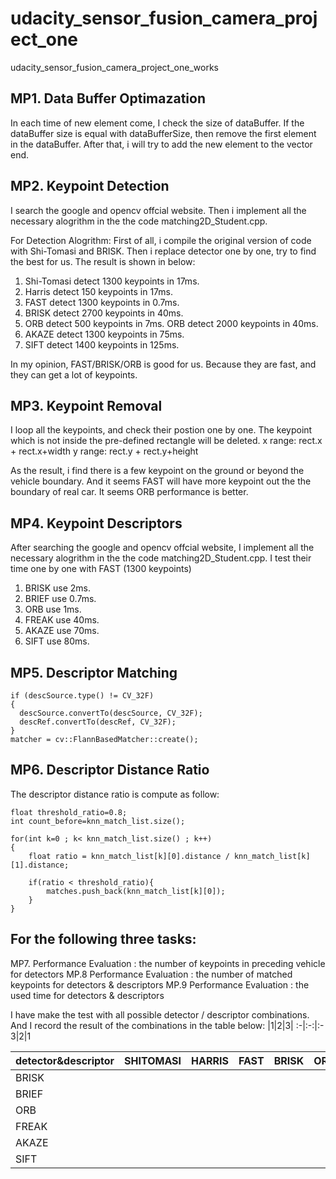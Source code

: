 # udacity_sensor_fusion_camera_project_one
udacity_sensor_fusion_camera_project_one_works

## MP1. Data Buffer Optimazation
In each time of new element come, I check the size of dataBuffer.
If the dataBuffer size is equal with dataBufferSize, then remove the first element in the dataBuffer.
After that, i will try to add the new element to the vector end.

## MP2. Keypoint Detection
I search the google and opencv offcial website. Then i implement all the necessary alogrithm in the the code matching2D_Student.cpp.

For Detection Alogrithm:
First of all, i compile the original version of code with Shi-Tomasi and BRISK.
Then i replace detector one by one, try to find the best for us.
The result is shown in below:
1. Shi-Tomasi detect 1300 keypoints in 17ms.
2. Harris detect 150 keypoints in 17ms. 
3. FAST detect 1300 keypoints in 0.7ms.
4. BRISK detect 2700 keypoints in 40ms.
5. ORB detect 500 keypoints in 7ms. ORB detect 2000 keypoints in 40ms.
6. AKAZE detect 1300 keypoints in 75ms.
7. SIFT detect 1400 keypoints in 125ms.

In my opinion, FAST/BRISK/ORB is good for us. Because they are fast, and they can get a lot of keypoints.

## MP3. Keypoint Removal
I loop all the keypoints, and check their postion one by one.
The keypoint which is not inside the pre-defined rectangle will be deleted.
    x range: rect.x + rect.x+width
    y range: rect.y + rect.y+height

As the result, i find there is a few keypoint on the ground or beyond the vehicle boundary.
And it seems FAST will have more keypoint out the the boundary of real car.
It seems ORB performance is better.

## MP4. Keypoint Descriptors
After searching the google and opencv offcial website, I implement all the necessary alogrithm in the the code matching2D_Student.cpp.
I test their time one by one with FAST (1300 keypoints)
1. BRISK use 2ms.
2. BRIEF use 0.7ms.
3. ORB use 1ms.
4. FREAK use 40ms.
5. AKAZE use 70ms.
6. SIFT use 80ms.

## MP5. Descriptor Matching

    if (descSource.type() != CV_32F)
    {
      descSource.convertTo(descSource, CV_32F);
      descRef.convertTo(descRef, CV_32F);
    }
    matcher = cv::FlannBasedMatcher::create();

## MP6. Descriptor Distance Ratio
The descriptor distance ratio is compute as follow:

    float threshold_ratio=0.8;
    int count_before=knn_match_list.size();

    for(int k=0 ; k< knn_match_list.size() ; k++)
    {
        float ratio = knn_match_list[k][0].distance / knn_match_list[k][1].distance;

        if(ratio < threshold_ratio){
            matches.push_back(knn_match_list[k][0]);
        }
    }

## For the following three tasks:
  MP7. Performance Evaluation : the number of keypoints in preceding vehicle for detectors
  MP.8 Performance Evaluation : the number of matched keypoints for detectors & descriptors
  MP.9 Performance Evaluation : the used time for detectors & descriptors

  I have make the test with all possible detector / descriptor combinations.
  And I record the result of the combinations in the table below:
|1|2|3|
:-|:-:|:-
3|2|1

|detector&descriptor | SHITOMASI | HARRIS | FAST | BRISK | ORB | AKAZE | SIFT |
|-|-|-|-|-|-|-|-|
BRISK|
BRIEF|
ORB|
FREAK|
AKAZE|
SIFT|





